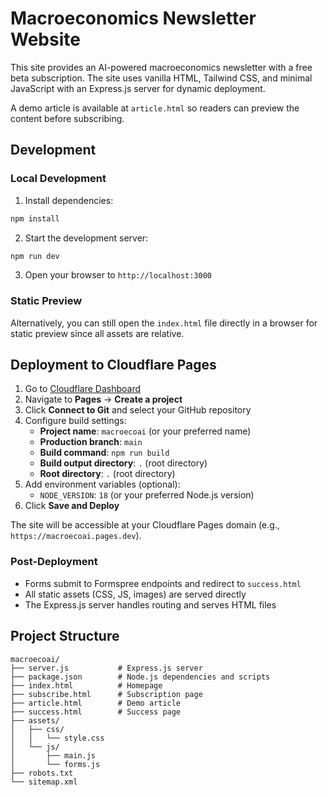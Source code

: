 # Macroeconomics Newsletter Website

This site provides an AI-powered macroeconomics newsletter with a free beta subscription. The site uses vanilla HTML, Tailwind CSS, and minimal JavaScript with an Express.js server for dynamic deployment.

A demo article is available at `article.html` so readers can preview the content before subscribing.

## Development

### Local Development
1. Install dependencies:
```bash
npm install
```

2. Start the development server:
```bash
npm run dev
```

3. Open your browser to `http://localhost:3000`

### Static Preview
Alternatively, you can still open the `index.html` file directly in a browser for static preview since all assets are relative.

## Deployment to Cloudflare Pages

1. Go to [Cloudflare Dashboard](https://dash.cloudflare.com/)
2. Navigate to **Pages** → **Create a project**
3. Click **Connect to Git** and select your GitHub repository
4. Configure build settings:
   - **Project name**: `macroecoai` (or your preferred name)
   - **Production branch**: `main`
   - **Build command**: `npm run build`
   - **Build output directory**: `.` (root directory)
   - **Root directory**: `.` (root directory)
5. Add environment variables (optional):
   - `NODE_VERSION`: `18` (or your preferred Node.js version)
6. Click **Save and Deploy**

The site will be accessible at your Cloudflare Pages domain (e.g., `https://macroecoai.pages.dev`).

### Post-Deployment
- Forms submit to Formspree endpoints and redirect to `success.html`
- All static assets (CSS, JS, images) are served directly
- The Express.js server handles routing and serves HTML files

## Project Structure
```
macroecoai/
├── server.js           # Express.js server
├── package.json        # Node.js dependencies and scripts
├── index.html          # Homepage
├── subscribe.html      # Subscription page
├── article.html        # Demo article
├── success.html        # Success page
├── assets/
│   ├── css/
│   │   └── style.css
│   └── js/
│       ├── main.js
│       └── forms.js
├── robots.txt
└── sitemap.xml
```
